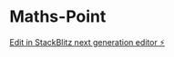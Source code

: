 # Maths-Point

[Edit in StackBlitz next generation editor ⚡️](https://stackblitz.com/~/github.com/Atrij10/Maths-Point)